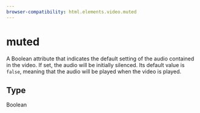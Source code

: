 ```yaml
---
browser-compatibility: html.elements.video.muted
---
```


# muted

A Boolean attribute that indicates the default setting of the audio contained in the video. If set, the audio will be initially silenced. Its default value is `false`, meaning that the audio will be played when the video is played.

## Type

Boolean